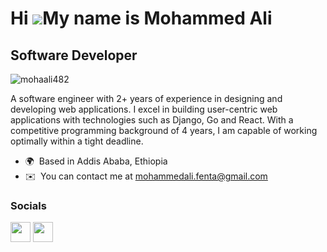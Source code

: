 Hi ![](https://user-images.githubusercontent.com/18350557/176309783-0785949b-9127-417c-8b55-ab5a4333674e.gif)My name is Mohammed Ali
====================================================================================================================================

Software Developer
------------------------------

<p align="left"> <img src="https://komarev.com/ghpvc/?username=mohaali482&label=Profile%20views&color=0e75b6&style=flat" alt="mohaali482" /> </p>

A software engineer with 2+ years of experience in designing and developing web applications. I excel in building user-centric web applications with technologies such as Django, Go and React. With a competitive programming background of 4 years, I am capable of working optimally within a tight deadline.

* 🌍  Based in Addis Ababa, Ethiopia
* ✉️  You can contact me at [mohammedali.fenta@gmail.com](mailto:mohammedali.fenta@gmail.com)


### Socials

<p align="left"> <a href="https://www.github.com/mohaali482" target="_blank" rel="noreferrer"><img src="https://raw.githubusercontent.com/danielcranney/readme-generator/main/public/icons/socials/github.svg" width="32" height="32" /></a> <a href="https://www.linkedin.com/in/mohammed-ali-0170b2203/" target="_blank" rel="noreferrer"><img src="https://raw.githubusercontent.com/danielcranney/readme-generator/main/public/icons/socials/linkedin.svg" width="32" height="32" /></a></p>
